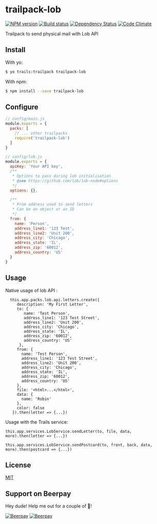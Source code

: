 # trailpack-lob

[![NPM version][npm-image]][npm-url]
[![Build status][ci-image]][ci-url]
[![Dependency Status][daviddm-image]][daviddm-url]
[![Code Climate][codeclimate-image]][codeclimate-url]

Trailpack to send physical mail with Lob API

## Install
With yo: 
```sh
$ yo trails:trailpack trailpack-lob
```

With npm:
```sh
$ npm install --save trailpack-lob
```

## Configure

```js
// config/main.js
module.exports = {
  packs: [
    // ... other trailpacks
    require('trailpack-lob')
  ]
}
```

```js
// config/lob.js
module.exports = {
  apiKey: 'Your API key',
  /**
   * Options to pass during lob initialisation
   * @see https://github.com/lob/lob-node#options
   */
  options: {},

  /**
   * From address used to send letters
   * Can be an object or an ID
   */
  from: {
    name: 'Person',
    address_line1: '123 Test',
    address_line2: 'Unit 200',
    address_city: 'Chicago',
    address_state: 'IL',
    address_zip: '60012',
    address_country: 'US'
  }
}
```

## Usage
Native usage of lob API : 
```
  this.app.packs.lob.api.letters.create({
     description: 'My First Letter',
     to: {
        name: 'Test Person',
        address_line1: '123 Test Street',
        address_line2: 'Unit 200',
        address_city: 'Chicago',
        address_state: 'IL',
        address_zip: '60012',
        address_country: 'US'
      },
     from: {
       name: 'Test Person',
       address_line1: '123 Test Street',
       address_line2: 'Unit 200',
       address_city: 'Chicago',
       address_state: 'IL',
       address_zip: '60012',
       address_country: 'US'
     },
     file: '<html>...</html>',
     data: {
       name: 'Robin'
     },
     color: false
   }).then(letter => {...})
```

Usage with the Trails service: 
```
this.app.services.LobService.sendLetter(to, file, data, more).then(letter => {...}) 

this.app.services.LobService.sendPostcard(to, front, back, data, more).then(postcard => {...}) 
```


## License
[MIT](https://github.com/jaumard/trailpack-lob/blob/master/LICENSE)

[npm-image]: https://img.shields.io/npm/v/trailpack-lob.svg?style=flat-square
[npm-url]: https://npmjs.org/package/trailpack-lob
[ci-image]: https://img.shields.io/travis//trailpack-lob/master.svg?style=flat-square
[ci-url]: https://travis-ci.org//trailpack-lob
[daviddm-image]: http://img.shields.io/david//trailpack-lob.svg?style=flat-square
[daviddm-url]: https://david-dm.org//trailpack-lob
[codeclimate-image]: https://img.shields.io/codeclimate/github//trailpack-lob.svg?style=flat-square
[codeclimate-url]: https://codeclimate.com/github//trailpack-lob


## Support on Beerpay
Hey dude! Help me out for a couple of :beers:!

[![Beerpay](https://beerpay.io/jaumard/trailpack-lob/badge.svg?style=beer-square)](https://beerpay.io/jaumard/trailpack-lob)  [![Beerpay](https://beerpay.io/jaumard/trailpack-lob/make-wish.svg?style=flat-square)](https://beerpay.io/jaumard/trailpack-lob?focus=wish)